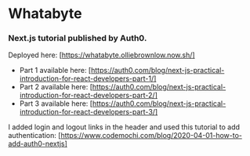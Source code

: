 # Whatabyte

### Next.js tutorial published by Auth0.

Deployed here: [https://whatabyte.olliebrownlow.now.sh/]

- Part 1 available here: [https://auth0.com/blog/next-js-practical-introduction-for-react-developers-part-1/]
- Part 2 available here: [https://auth0.com/blog/next-js-practical-introduction-for-react-developers-part-2/]
- Part 3 available here: [https://auth0.com/blog/next-js-practical-introduction-for-react-developers-part-3/]

I added login and logout links in the header and used this tutorial to add authentication: [https://www.codemochi.com/blog/2020-04-01-how-to-add-auth0-nextjs]
